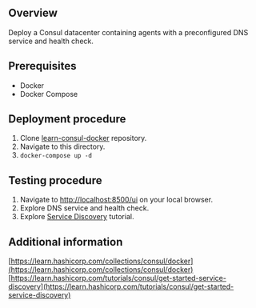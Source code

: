 ## Overview

Deploy a Consul datacenter containing agents with a preconfigured DNS service and health check.

## Prerequisites

- Docker
- Docker Compose

## Deployment procedure

1. Clone [learn-consul-docker](https://github.com/hashicorp/learn-consul-docker) repository.
2. Navigate to this directory.
3. `docker-compose up -d`

## Testing procedure

1. Navigate to [http://localhost:8500/ui](http://localhost:8500/ui/) on your local browser.
2. Explore DNS service and health check.
3. Explore [Service Discovery](https://learn.hashicorp.com/tutorials/consul/get-started-service-discovery) tutorial.

## Additional information

[https://learn.hashicorp.com/collections/consul/docker](https://learn.hashicorp.com/collections/consul/docker)
[https://learn.hashicorp.com/tutorials/consul/get-started-service-discovery](https://learn.hashicorp.com/tutorials/consul/get-started-service-discovery)